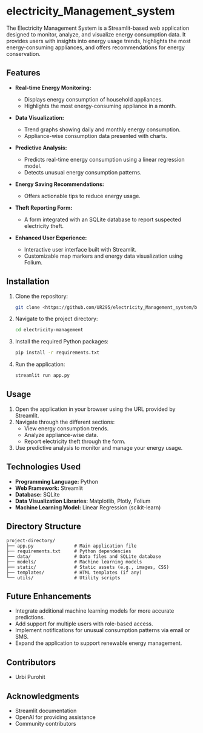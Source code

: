 # electricity_Management_system
The Electricity Management System is a Streamlit-based web application designed to monitor, analyze, and visualize energy consumption data. It provides users with insights into energy usage trends, highlights the most energy-consuming appliances, and offers recommendations for energy conservation.

## Features

- **Real-time Energy Monitoring:**
  - Displays energy consumption of household appliances.
  - Highlights the most energy-consuming appliance in a month.

- **Data Visualization:**
  - Trend graphs showing daily and monthly energy consumption.
  - Appliance-wise consumption data presented with charts.

- **Predictive Analysis:**
  - Predicts real-time energy consumption using a linear regression model.
  - Detects unusual energy consumption patterns.

- **Energy Saving Recommendations:**
  - Offers actionable tips to reduce energy usage.

- **Theft Reporting Form:**
  - A form integrated with an SQLite database to report suspected electricity theft.

- **Enhanced User Experience:**
  - Interactive user interface built with Streamlit.
  - Customizable map markers and energy data visualization using Folium.

## Installation

1. Clone the repository:
   ```bash
   git clone <https://github.com/UR295/electricity_Management_system/blob/main>
   ```

2. Navigate to the project directory:
   ```bash
   cd electricity-management
   ```

3. Install the required Python packages:
   ```bash
   pip install -r requirements.txt
   ```

4. Run the application:
   ```bash
   streamlit run app.py
   ```

## Usage

1. Open the application in your browser using the URL provided by Streamlit.
2. Navigate through the different sections:
   - View energy consumption trends.
   - Analyze appliance-wise data.
   - Report electricity theft through the form.
3. Use predictive analysis to monitor and manage your energy usage.

## Technologies Used

- **Programming Language:** Python
- **Web Framework:** Streamlit
- **Database:** SQLite
- **Data Visualization Libraries:** Matplotlib, Plotly, Folium
- **Machine Learning Model:** Linear Regression (scikit-learn)

## Directory Structure

```
project-directory/
├── app.py               # Main application file
├── requirements.txt     # Python dependencies
├── data/                # Data files and SQLite database
├── models/              # Machine learning models
├── static/              # Static assets (e.g., images, CSS)
├── templates/           # HTML templates (if any)
└── utils/               # Utility scripts
```

## Future Enhancements

- Integrate additional machine learning models for more accurate predictions.
- Add support for multiple users with role-based access.
- Implement notifications for unusual consumption patterns via email or SMS.
- Expand the application to support renewable energy management.

## Contributors
- Urbi Purohit

## Acknowledgments
- Streamlit documentation
- OpenAI for providing assistance
- Community contributors
